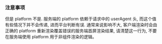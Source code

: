 ### 注意事项
但是 platform 不是. 服务端的 platform 依赖于请求中的 userAgent 头, 而这个值有些情况下并不会传递, 进而平台判断有误. 通常来说影响不大, 客户端渲染时会由正确的 platform 重新渲染覆盖错误的服务端首屏渲染结果, 请清楚这一行为, 不要在服务端使用 platform 用于非组件渲染的逻辑。